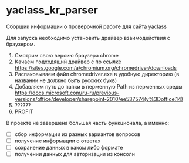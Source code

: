 # yaclass_kr_parser
Сборщик информации о проверочной работе для сайта yaclass

Для запуска необходимо установить драйвер взаимодействия с браузером.

1. Смотрим свою версию браузера chrome
2. Качаем подходящий драйвер с по ссылке https://sites.google.com/a/chromium.org/chromedriver/downloads
3. Распаковываем файл chromedriver.exe в удобную директорию (в названии не должно быть русских букв)
4. Добавляем путь до папки в перменную Path из перменных среды https://docs.microsoft.com/ru-ru/previous-versions/office/developer/sharepoint-2010/ee537574(v%3Doffice.14)
5. ??????
6. PROFIT



В проекте не завершена большая часть функционала, а именно:
 - [ ] сбор информации из разных вариантов вопросов
 - [ ] получение информации о ответах
 - [ ] сохранение данных в каком либо формате
 - [ ] получении данных для авторизации из консоли
